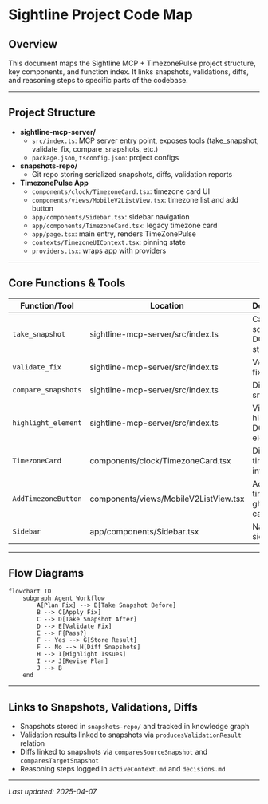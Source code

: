 # Sightline Project Code Map

## Overview
This document maps the Sightline MCP + TimezonePulse project structure, key components, and function index. It links snapshots, validations, diffs, and reasoning steps to specific parts of the codebase.

---

## Project Structure
- **sightline-mcp-server/**
  - `src/index.ts`: MCP server entry point, exposes tools (take_snapshot, validate_fix, compare_snapshots, etc.)
  - `package.json`, `tsconfig.json`: project configs
- **snapshots-repo/**
  - Git repo storing serialized snapshots, diffs, validation reports
- **TimezonePulse App**
  - `components/clock/TimezoneCard.tsx`: timezone card UI
  - `components/views/MobileV2ListView.tsx`: timezone list and add button
  - `app/components/Sidebar.tsx`: sidebar navigation
  - `app/components/TimezoneCard.tsx`: legacy timezone card
  - `app/page.tsx`: main entry, renders TimeZonePulse
  - `contexts/TimezoneUIContext.tsx`: pinning state
  - `providers.tsx`: wraps app with providers

---

## Core Functions & Tools
| Function/Tool            | Location                          | Description                                         |
|--------------------------|-----------------------------------|-----------------------------------------------------|
| `take_snapshot`          | sightline-mcp-server/src/index.ts | Capture screenshot, DOM, styles                     |
| `validate_fix`           | sightline-mcp-server/src/index.ts | Validate UI fix success                             |
| `compare_snapshots`      | sightline-mcp-server/src/index.ts | Diff two snapshots                                  |
| `highlight_element`      | sightline-mcp-server/src/index.ts | Visually highlight DOM element                      |
| `TimezoneCard`           | components/clock/TimezoneCard.tsx | Display timezone info                               |
| `AddTimezoneButton`      | components/views/MobileV2ListView.tsx | Add timezone ghost card/button                  |
| `Sidebar`                | app/components/Sidebar.tsx        | Navigation sidebar                                  |

---

## Flow Diagrams

```mermaid
flowchart TD
    subgraph Agent Workflow
        A[Plan Fix] --> B[Take Snapshot Before]
        B --> C[Apply Fix]
        C --> D[Take Snapshot After]
        D --> E[Validate Fix]
        E --> F{Pass?}
        F -- Yes --> G[Store Result]
        F -- No --> H[Diff Snapshots]
        H --> I[Highlight Issues]
        I --> J[Revise Plan]
        J --> B
    end
```

---

## Links to Snapshots, Validations, Diffs
- Snapshots stored in `snapshots-repo/` and tracked in knowledge graph
- Validation results linked to snapshots via `producesValidationResult` relation
- Diffs linked to snapshots via `comparesSourceSnapshot` and `comparesTargetSnapshot`
- Reasoning steps logged in `activeContext.md` and `decisions.md`

---

_Last updated: 2025-04-07_
